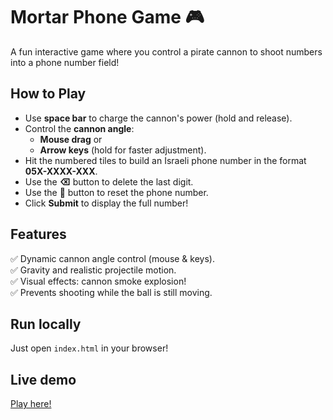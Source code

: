 # Mortar Phone Game 🎮

A fun interactive game where you control a pirate cannon to shoot numbers into a phone number field!

## How to Play
- Use **space bar** to charge the cannon's power (hold and release).
- Control the **cannon angle**:
  - **Mouse drag** or  
  - **Arrow keys** (hold for faster adjustment).
- Hit the numbered tiles to build an Israeli phone number in the format **05X-XXXX-XXX**.
- Use the **⌫** button to delete the last digit.
- Use the **🔄** button to reset the phone number.
- Click **Submit** to display the full number!

## Features
✅ Dynamic cannon angle control (mouse & keys).  
✅ Gravity and realistic projectile motion.  
✅ Visual effects: cannon smoke explosion!  
✅ Prevents shooting while the ball is still moving.

## Run locally
Just open `index.html` in your browser!

## Live demo
[Play here!](https://username.github.io/mortar-game/)
